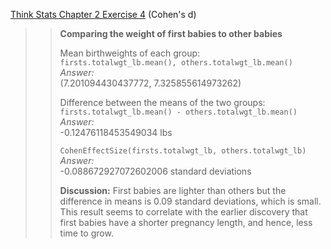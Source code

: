 [Think Stats Chapter 2 Exercise 4](http://greenteapress.com/thinkstats2/html/thinkstats2003.html#toc24) (Cohen's d)

>> __Comparing the weight of first babies to other babies__  
>>  
>> Mean birthweights of each group:  
>> ```firsts.totalwgt_lb.mean(), others.totalwgt_lb.mean()```  
>> _Answer:_  
>> (7.201094430437772, 7.325855614973262)
>>
>> Difference between the means of the two groups:  
>> ```firsts.totalwgt_lb.mean() - others.totalwgt_lb.mean()```  
>> _Answer:_  
>> -0.12476118453549034 lbs
>>
>> ```CohenEffectSize(firsts.totalwgt_lb, others.totalwgt_lb)```  
>> _Answer:_  
>> -0.088672927072602006 standard deviations
>>
>> __Discussion:__
>> First babies are lighter than others but the difference in means is 0.09 standard deviations, which is small.
>> This result seems to correlate with the earlier discovery that first babies have a shorter pregnancy length, and hence, less time to grow.
